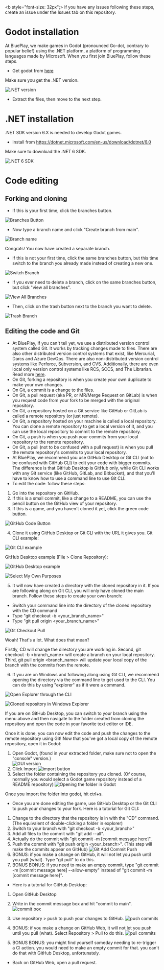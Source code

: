 <b style="font-size: 32px";> If you have any issues following these steps, create an issue under the Issues tab on this repository. </b>
# Godot installation
At BluePlay, we make games in Godot (pronounced Go-dot, contrary to popular belief) using the .NET platform, a platform of programming languages made by Microsoft.
When you first join BluePlay, follow these steps.
- Get godot from [here](https://godotengine.org/download/windows/)


Make sure you get the .NET version.


![.NET version](READMEmedia/godot_dotnet.png)
- Extract the files, then move to the next step.
# .NET installation
.NET SDK version 6.X is needed to develop Godot games. 
- Install from https://dotnet.microsoft.com/en-us/download/dotnet/6.0

Make sure to download the .NET 6 SDK.


![.NET 6 SDK](READMEmedia/dotnet_6.png)



# Code editing
## Forking and cloning
- If this is your first time, click the branches button.

![Branches Button](READMEmedia/gh_branches_btn.png)

- Now type a branch name and click "Create branch from main".

![Branch name](READMEmedia/gh_new_branch.png)

Congrats! You now have created a separate branch.


- If this is not your first time, click the same branches button, but this time switch to the branch you already made instead of creating a new one.

![Switch Branch](READMEmedia/gh_switchbranch.png)

- If you ever need to delete a branch, click on the same branches button, but click "view all branches".

![View All Branches](READMEmedia/gh_viewallbranches.png)

- Then, click on the trash button next to the branch you want to delete.

![Trash Branch](READMEmedia/gh_trashbranch.png)


## Editing the code and Git
- At BluePlay, if you can't tell yet, we use a distributed version control system called Git. It works by tracking changes made to files. There are also other distributed version control systems that exist, like Mercurial, Darcs and Azure DevOps. There are also non-distributed version control systems like Perforce, Subversion, and CVS. Additionally, there are even local only version control systems like RCS, SCCS, and The Librarian. Read more [here](https://git-scm.com/book/en/v2/Getting-Started-About-Version-Control).<!--Seriously don't delete this, it's extremely important to know what the software you're using does on a high level. You shouldn't have deleted the part about .NET either, you should probably re-add that with some omitted parts-->
- On Git, forking a repository is when you create your own duplicate to make your own changes.
- On Git, a commit is a change to the files.
- On Git, a pull request (aka PR, or MR/Merge Request on GitLab) is when you request code from your fork to be merged with the original repository.
- On Git, a repository hosted on a Git service like GitHub or GitLab is called a remote repository (or just remote).
- On Git, a repository hosted on your machine is called a local repository. You can clone a remote repository to get a local version of it, and you can use the local repository to commit to the remote repository.
- On Git, a push is when you push your commits from your local repository to the remote repository.
- On Git, a pull (not to be confused with a pull request) is when you pull the remote repository's commits to your local repository.
- At BluePlay, we recommend you use GitHub Desktop or Git CLI (not to be confused with GitHub CLI) to edit your code with bigger commits. The difference is that GitHub Desktop is GitHub only, while Git CLI works with any Git service (like GitHub, GitLab, and Bitbucket), and that you'll have to know how to use a command line to use Git CLI.
- To edit the code: follow these steps:

1. Go into the repository on GitHub. 
2. If this is a small commit, like a change to a README, you can use the pencil button on the GitHub view of your repository. 
3. If this is a game, and you haven't cloned it yet, click the green code button.

![GitHub Code Button](READMEmedia/github_code_button.png)

4. Clone it using GitHub Desktop or Git CLI with the URL it gives you. Git CLI example: 

![Git CLI example](READMEmedia/git_cli_clone.png)

GitHub Desktop example (File > Clone Repository):

![GitHub Desktop example](READMEmedia/gh_desktop_clone.png)

![Select My Own Purposes](READMEmedia/gh_desktop_myownpurposes_img.png)

5. It will now have created a directory with the cloned repository in it. If you are following along on Git CLI, you will only have cloned the main branch. Follow these steps to create your own branch:
- Switch your command line into the directory of the cloned repository with the CD command
- Type "git checkout -b &lt;your_branch_name&gt;"
- Type "git pull origin &lt;your_branch_name&gt;"

![Git Checkout Pull](READMEmedia/git_switchbranch.png)

Woah! That's a lot. What does that mean?

Firstly, CD will change the directory you are working in.
Second, git checkout -b &lt;branch_name&gt; will create a branch on your local repository.
Third, git pull origin &lt;branch_name&gt; will update your local copy of the branch with the commits from the remote.

6. If you are on Windows and following along using Git CLI, we recommend opening the directory via the command line to get used to the CLI. You can do this by using "explorer" as if it were a command.

![Open Explorer through the CLI](READMEmedia/git_cli_switchdir.png)

![Cloned repository in Windows Explorer](READMEmedia/explorer_cloned_repository.png)

If you are on GitHub Desktop, you can switch to your branch using the menu above and then navigate to the folder created from cloning the repository and open the code in your favorite text editor or IDE.

Once it is done, you can now edit the code and push the changes to the remote repository using Git!
Now that you've got a local copy of the remote repository, open it in Godot:
1. Open Godot, (found in your extracted folder, make sure not to open the "console" version.)<br />
![GUI version](READMEmedia/godot_noconsole.png)
2. Click Import
![import button](READMEmedia/godot_import.png)
3. Select the folder containing the repository you cloned. (Of course, normally you would select a Godot game repository instead of a README repository)
![Opening the folder in Godot](READMEmedia/godot_opening_repository_img.png)

Once you import the folder into godot, hit ctrl+s.
- Once you are done editing the game, use GitHub Desktop or the Git CLI to push your changes to your fork. Here is a tutorial for Git CLI:
1. Change to the directory that the repository is in with the "CD" command. (The equivalent of double-clicking a folder in explorer)
2. Switch to your branch with "git checkout -b &lt;your_branch&gt;"
3. Add all files to the commit with "git add --all".
4. Actually do the commit with "git commit -m [commit message here]".
5. Push the commit with "git push origin &lt;your_branch&gt;". (This step will make the commits appear on GitHub)
![Git Add Commit Push](READMEmedia/git_add_commit_push.png)
5. BONUS: if you make a change on GitHub, it will not let you push until you pull (what). Type "git pull" to do this.
6. BONUS BONUS: if you need to make an empty commit, type "git commit -m [commit message here] --allow-empty" instead of "git commit -m [commit message here]".
- Here is a tutorial for GitHub Desktop:
1. Open GitHub Desktop
2. Write in the commit message box and hit "commit to main".
![commit box](READMEmedia/gh_desktop_commit.png)

3. Use repository > push to push your changes to GitHub.
![push commits](READMEmedia/gh_desktop_push.png)

4. BONUS: if you make a change on GitHub Web, it will not let you push until you pull (what). Select Repository > Pull to do this.
![pull commits](READMEmedia/gh_desktop_pull.png)

5. BONUS BONUS: you might find yourself someday needing to re-trigger a CI action. you would need to make an empty commit for that. you can't do that with GitHub Desktop, unfortunately.

- Back on GitHub Web, open a pull request.
